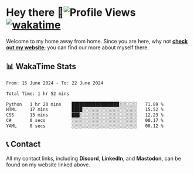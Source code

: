 # Hey there :wave:![Profile Views](https://komarev.com/ghpvc/?username=skifli) [![wakatime](https://wakatime.com/badge/user/b4317b02-0c6d-457b-82a4-a448b8a8d1df.svg)](https://wakatime.com/@b4317b02-0c6d-457b-82a4-a448b8a8d1df)

Welcome to my home away from home. Since you are here, why not [**check out my website**](https://skifli.github.io); you can find our more about myself there.

## 📊 WakaTime Stats

<!--START_SECTION:waka-->

```txt
From: 15 June 2024 - To: 22 June 2024

Total Time: 1 hr 52 mins

Python   1 hr 20 mins    ██████████████████░░░░░░░   71.89 %
HTML     17 mins         ████░░░░░░░░░░░░░░░░░░░░░   15.52 %
CSS      13 mins         ███░░░░░░░░░░░░░░░░░░░░░░   12.23 %
C#       0 secs          ░░░░░░░░░░░░░░░░░░░░░░░░░   00.17 %
YAML     0 secs          ░░░░░░░░░░░░░░░░░░░░░░░░░   00.12 %
```

<!--END_SECTION:waka-->

## 📞 Contact

All my contact links, including **Discord**, **LinkedIn**, and **Mastodon**, can be found on my website linked above.
